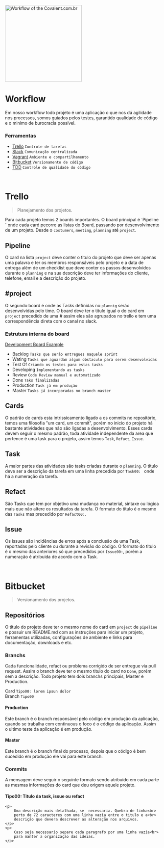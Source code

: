 

<a href="http://www.covalent.com.br/" target="_blank" title="Workflow">
    <img src="http://covalent.com.br/images/logotipo/black.png" width="250px" alt="Workflow of the Covalent.com.br">
</a>

<br>

# Workflow

Em nosso workflow todo projeto é uma aplicação o que nos dá agilidade nos processos, somos guiados pelos testes, garantido qualidade de código e o minimo de burocracia possível.


### Ferramentas

- [Trello](https://trello.com/) 		`Controle de tarefas`
- [Slack](https://slack.com/) 			`Comunicação centralizada`
- [Vagrant](http://vagrantup.com/) 		`Ambiente e compartilhamento`
- [Bitbucket](https://bitbucket.com/) 	`Versionamento de código`
- [TDD](http://migre.me/umRFW) 			`Controle de qualidade do código`


<br>


# Trello

> Planejamento dos projetos.

Para cada projeto temos 2 boards importantes. O board principal é ´Pipeline´
onde cada card pecorre as listas do Board, passando por desenvolvimento 
de um projeto. Desde o `costumers`, `meeting`, `planning` até `project`.


## Pipeline

O card na lista `project` deve conter o titulo do projeto que deve ser apenas 
uma palavra e ter os membros responsáveis pelo projeto e a data de entrega além 
de um checklist que deve conter os passos desenvolvidos durante o `planning` e na 
sua descrição deve ter informações do cliente, telefone, email e a descrição
do projeto. 


## #project

O segundo board é onde as Tasks definidas no `plannig` serão desenvolvidas pelo time. 
O board deve ter o titulo igual o do card em `project` precedido de uma *#* assim 
eles são agrupados no trello e tem uma correspondência direta com o canal no 
slack.

### Estrutura interna do board 

[Development Board Example](https://trello.com/b/JlUd28HU/development-board-example)

- Backlog 		`Tasks que serão entregues naquele sprint`
- Wating		`Tasks que aguardam algum obstaculo para serem desenvolvidas`
- Test Of		`Criando os testes para estas tasks`
- Developing	`Implementando as tasks`
- Review		`Code Review manual e automatizado`
- Done			`Taks finalizadas`
- Production 	`Task já em produção`
- Master		`Tasks já incorporadas no branch master`


## Cards

O padrão de cards esta intrissicamento ligado a os
commits no repositório, temos uma filosofia "um card, 
um commit", porém no inicio do projeto há bastante 
atividades que não são ligadas a desenvolvimento. 
Esses cards devem seguir o mesmo padrão, toda atividade 
independente da area que pertence é uma task para o 
projeto, assim temos `Task`, `Refact`, `Issue`.


## Task

A maior partes das atividades são tasks criadas durante 
o `planning`. O titulo deve ser a descrição da tarefa em 
uma linha precedida por `Task00: ` onde há a numeração da 
tarefa. 


## Refact   

São Tasks que tem por objetivo uma mudança no material, 
sintaxe ou lógica mais que não altere os resultados da tarefa. 
O formato do titulo é o mesmo das `Tasks` mas precedido por 
`Refact00:`.


## Issue

Os issues são incidências de erros após a conclusão de uma Task, 
reportadas pelo cliente ou durante a revisão do código. O formato 
do titulo é o mesmo das anteriores só que precedidos por `Issue00:`, 
porém a numeração é atribuida de acordo com a Task.


<br>


# Bitbucket

> Versionamento dos projetos.


## Repositórios

O titulo do projeto deve ter o mesmo nome do card em `project` 
de `pipeline` e possuir um README.md com as instruções para 
iniciar um projeto, ferramentas utilizadas, configurações de 
ambiente e links para documentação, downloads e etc. 


### Branchs

Cada funcionalidade, refact ou problema corrigido de ser entregue 
via pull request. Assim o branch deve ter o mesmo titulo do card 
no `Done`, porém sem a descrição. Todo projeto tem dois branchs 
principais, Master e Production. 

Card 	`Tipo00: lorem ipsun dolor`
<br>
Branch `Tipo00`


#### Production

Este branch é o branch responsável pelo código em produção da aplicação, 
quando se trabalha com continuous o foco é o código da aplicação. Assim 
o ultimo teste da aplicação é em produção.


#### Master

Este branch é o branch final do processo, depois que o código é bem sucedido 
em produção ele vai para este branch.


### Commits	

A mensagem deve seguir o seguinte formato sendo atribuido em cada parte as 
mesmas informações do card que deu origem aquele projeto.

<div>
	<h4>Tipo00: Titulo da task, issue ou refact</h4>

	<p>
		Uma descrição mais detalhada, se  necessaria. Quebra de linha<br>
		perto de 72 caracteres com uma linha vazia entre o titulo e a<br>
		descrição que devera descrever as alteração nos arquivos.
	</p>
	<p>
		Caso seja necessario separe cada paragrafo por uma linha vazia<br>
		para manter a organização das ideias.
	</p>
</div>

<br>
